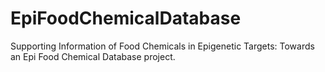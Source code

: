 # EpiFoodChemicalDatabase
Supporting Information of Food Chemicals in Epigenetic Targets: Towards an Epi Food Chemical Database project.
